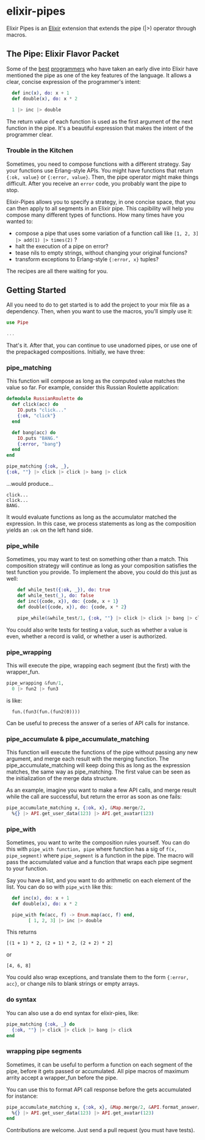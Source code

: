 # elixir-pipes

Elixir Pipes is an [Elixir](https://github.com/elixir-lang/elixir/) extension that extends the pipe (|>) operator through macros.

## The Pipe: Elixir Flavor Packet

Some of the [best](http://joearms.github.io/2013/05/31/a-week-with-elixir.html) [programmers](http://pragprog.com/book/elixir/programming-elixir) who have taken an early dive into Elixir have mentioned the pipe as one of the key features of the language. It allows a clear, concise expression of the programmer's intent:

```elixir
  def inc(x), do: x + 1
  def double(x), do: x * 2
  
  1 |> inc |> double
```

The return value of each function is used as the first argument of the next function in the pipe. It's a beautiful expression that makes the intent of the programmer clear.

### Trouble in the Kitchen

Sometimes, you need to compose functions with a different strategy. Say your functions use Erlang-style APIs. You might have functions that return `{:ok, value}` or `{:error, value}`. Then, the pipe operator might make things difficult. After you receive an `error` code, you probably want the pipe to stop.

Elixir-Pipes allows you to specify a strategy, in one concise space, that you can then apply to all segments in an Elixir pipe. This capibility will help you compose many different types of functions. How many times have you wanted to:

- compose a pipe that uses some variation of a function call like  `[1, 2, 3] |> add(1) |> times(2)` ?
- halt the execution of a pipe on error?
- tease nils to empty strings, without changing your original funcions?
- transform exceptions to Erlang-style `{:error, x}` tuples?

The recipes are all there waiting for you.

## Getting Started

All you need to do to get started is to add the project to your mix file as a dependency. Then, when you want to use the macros, you'll simply use it:

```Elixir
use Pipe

...
```

That's it. After that, you can continue to use unadorned pipes, or use one of the prepackaged compositions. Initially, we have three:

### pipe_matching

This function will compose as long as the computed value matches the value so far. For example, consider this Russian Roulette application:

```elixir
defmodule RussianRoulette do
  def click(acc) do
    IO.puts "click..."
    {:ok, "click"}
  end

  def bang(acc) do
    IO.puts "BANG."
    {:error, "bang"}
  end
end

pipe_matching {:ok, _},
{:ok, ""} |> click |> click |> bang |> click

```

...would produce...

```
click...
click...
BANG.
```

It would evaluate functions as long as the accumulator matched the expression. In this case, we process statements as long as the composition yields an `:ok` on the left hand side.

### pipe_while

Sometimes, you may want to test on something other than a match. This composition strategy will continue as long as your composition satisfies the test function you provide. To implement the above, you could do this just as well:

```elixir
    def while_test({:ok, _}), do: true
    def while_test(_), do: false
    def inc({code, x}), do: {code, x + 1}
    def double({code, x}), do: {code, x * 2}

    pipe_while(&while_test/1, {:ok, ""} |> click |> click |> bang |> click )
```

You could also write tests for testing a value, such as whether a value is even, whether a record is valid, or whether a user is authorized.

### pipe_wrapping

This will execute the pipe, wrapping each segment (but the first) with the
wrapper_fun.
```elixir
pipe_wrapping &fun/1,
  0 |> fun2 |> fun3
```
is like:
```
  fun.(fun3(fun.(fun2(0))))
```
Can be useful to precess the answer of a series of API calls for instance.

### pipe_accumulate & pipe_accumulate_matching

This function will execute the functions of the pipe without passing any new
argument, and merge each result with the merging function.
The pipe_accumulate_matching will keep doing this as long as the expression
matches, the same way as pipe_matching.
The first value can be seen as the initialization of the merge data structure.

As an example, imagine you want to make a few API calls, and merge result while
the call are successful, but return the error as soon as one fails:

```elixir
pipe_accumulate_matching x, {:ok, x}, &Map.merge/2,
  %{} |> API.get_user_data(123) |> API.get_avatar(123)
```

### pipe_with

Sometimes, you want to write the composition rules yourself. You can do this with `pipe_with function, pipe` where function has a sig of `f(x, pipe_segment)` where `pipe_segment` is a function in the pipe. The macro will pass the accumulated value and a function that wraps each pipe segment to your function.

Say you have a list, and you want to do arithmetic on each element of the list. You can do so with `pipe_with` like this:

```elixir
  def inc(x), do: x + 1
  def double(x), do: x * 2

  pipe_with fn(acc, f) -> Enum.map(acc, f) end,
        [ 1, 2, 3] |> inc |> double

```
This returns

```
[(1 + 1) * 2, (2 + 1) * 2, (2 + 2) * 2]
```
or 
```
[4, 6, 8]
```

You could also wrap exceptions, and translate them to the form `{:error, acc}`, or change nils to blank strings or empty arrays.

### do syntax

You can also use a do end syntax for elixir-pies, like:
```elixir
pipe_matching {:ok, _} do
  {:ok, ""} |> click |> click |> bang |> click
end
```

### wrapping pipe segments

Sometimes, it can be useful to perform a function on each segment of the pipe,
before it gets passed or accumulated. All pipe macros of maximum arrity accept
a wrapper_fun before the pipe.

You can use this to format API call response before the gets accumulated for
instance:

```elixir
pipe_accumulate_matching x, {:ok, x}, &Map.merge/2, &API.format_answer/1 do
  %{} |> API.get_user_data(123) |> API.get_avatar(123)
end
```




Contributions are welcome. Just send a pull request (you must have tests). 

